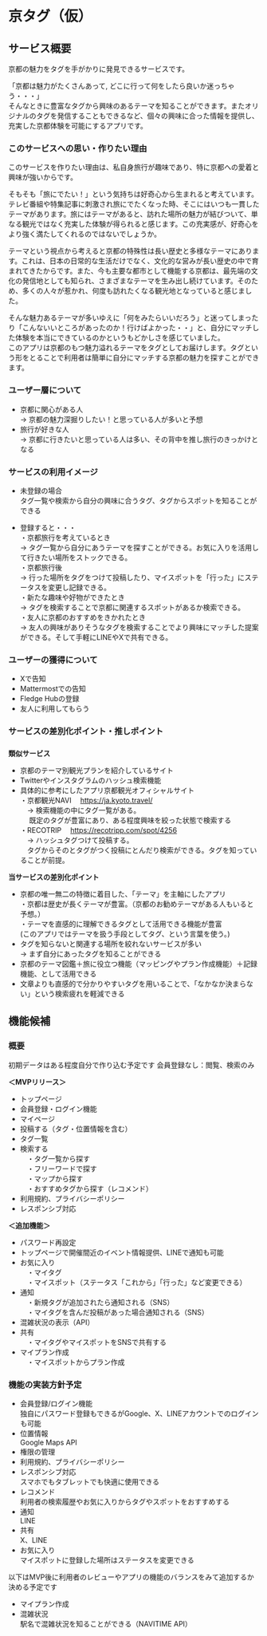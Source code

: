 # 京タグ（仮）
## サービス概要
京都の魅力をタグを手がかりに発見できるサービスです。  

「京都は魅力がたくさんあって,
どこに行って何をしたら良いか迷っちゃう・・・」  
そんなときに豊富なタグから興味のあるテーマを知ることができます。またオリジナルのタグを発信することもできるなど、個々の興味に合った情報を提供し、充実した京都体験を可能にするアプリです。

### このサービスへの思い・作りたい理由
このサービスを作りたい理由は、私自身旅行が趣味であり、特に京都への愛着と興味が強いからです。  

そもそも「旅にでたい！」という気持ちは好奇心から生まれると考えています。テレビ番組や特集記事に刺激され旅にでたくなった時、そこにはいつも一貫したテーマがあります。旅にはテーマがあると、訪れた場所の魅力が結びついて、単なる観光ではなく充実した体験が得られると感じます。この充実感が、好奇心をより強く満たしてくれるのではないでしょうか。  

テーマという視点から考えると京都の特殊性は長い歴史と多様なテーマにあります。これは、日本の日常的な生活だけでなく、文化的な営みが長い歴史の中で育まれてきたからです。また、今も主要な都市として機能する京都は、最先端の文化の発信地としても知られ、さまざまなテーマを生み出し続けています。そのため、多くの人々が惹かれ、何度も訪れたくなる観光地となっていると感じました。  

そんな魅力あるテーマが多いゆえに「何をみたらいいだろう」と迷ってしまったり「こんないいところがあったのか！行けばよかった・・」と、自分にマッチした体験を本当にできているのかというもどかしさを感じていました。  
このアプリは京都のもつ魅力溢れるテーマをタグとしてお届けします。タグという形をとることで利用者は簡単に自分にマッチする京都の魅力を探すことができます。  

### ユーザー層について
- 京都に関心がある人  
→ 京都の魅力深掘りしたい！と思っている人が多いと予想
- 旅行が好きな人  
→ 京都に行きたいと思っている人は多い、その背中を推し旅行のきっかけとなる

### サービスの利用イメージ
- 未登録の場合  
  タグ一覧や検索から自分の興味に合うタグ、タグからスポットを知ることができる  

- 登録すると・・・  
・京都旅行を考えているとき  
→ タグ一覧から自分にあうテーマを探すことができる。お気に入りを活用して行きたい場所をストックできる。  
・京都旅行後  
→ 行った場所をタグをつけて投稿したり、マイスポットを「行った」にステータスを変更し記録できる。  
・新たな趣味や好物ができたとき  
→ タグを検索することで京都に関連するスポットがあるか検索できる。  
・友人に京都のおすすめをきかれたとき  
→ 友人の興味がありそうなタグを検索することでより興味にマッチした提案ができる。そして手軽にLINEやXで共有できる。  

### ユーザーの獲得について
- Xで告知  
- Mattermostでの告知  
- Fledge Hubの登録  
- 友人に利用してもらう  

### サービスの差別化ポイント・推しポイント
### 
**類似サービス**
- 京都のテーマ別観光プランを紹介しているサイト
- Twitterやインスタグラムのハッシュ検索機能
- 具体的に参考にしたアプリ京都観光オフィシャルサイト  
・京都観光NAVI
　https://ja.kyoto.travel/  
　→ 検索機能の中にタグ一覧がある。  
　 既定のタグが豊富にあり、ある程度興味を絞った状態で検索する    
・RECOTRIP
　https://recotripp.com/spot/4256  
　→ ハッシュタグつけて投稿する。  
　タグからそのとタグがつく投稿にとんだり検索ができる。タグを知っていることが前提。  


**当サービスの差別化ポイント**
- 京都の唯一無二の特徴に着目した、「テーマ」を主軸にしたアプリ   
・京都は歴史が長くテーマが豊富。（京都のお勧めテーマがある人もいると予想。）  
・テーマを直感的に理解できるタグとして活用できる機能が豊富  
 (このアプリではテーマを扱う手段としてタグ、という言葉を使う。)
- タグを知らないと関連する場所を絞れないサービスが多い  
→ まず自分にあったタグを知ることができる  
- 京都のテーマ図鑑＋旅に役立つ機能（マッピングやプラン作成機能）＋記録機能、として活用できる  
- 文章よりも直感的で分かりやすいタグを用いることで、「なかなか決まらない」という検索疲れを軽減できる  

## 機能候補
### 概要  
初期データはある程度自分で作り込む予定です
会員登録なし：閲覧、検索のみ  

**＜MVPリリース＞**
- トップページ
- 会員登録・ログイン機能
- マイページ
- 投稿する（タグ・位置情報を含む） 
- タグ一覧  
- 検索する  
　・タグ一覧から探す  
　・フリーワードで探す  
　・マップから探す  
　・おすすめタグから探す（レコメンド）  
- 利用規約、プライバシーポリシー  
- レスポンシブ対応  

**＜追加機能＞**
- パスワード再設定
- トップページで開催間近のイベント情報提供、LINEで通知も可能
- お気に入り  
　・マイタグ  
　・マイスポット（ステータス「これから」「行った」など変更できる） 
- 通知  
　・新規タグが追加されたら通知される（SNS）  
　・マイタグを含んだ投稿があった場合通知される（SNS）
- 混雑状況の表示（API）  
- 共有  
　・マイタグやマイスポットをSNSで共有する
- マイプラン作成  
　・マイスポットからプラン作成  

### 機能の実装方針予定
- 会員登録/ログイン機能  
独自にパスワード登録もできるがGoogle、X、LINEアカウントでのログインも可能   
- 位置情報  
Google Maps API  
- 権限の管理  
- 利用規約、プライバシーポリシー  
- レスポンシブ対応  
スマホでもタブレットでも快適に使用できる
- レコメンド  
利用者の検索履歴やお気に入りからタグやスポットをおすすめする  
- 通知  
LINE   
- 共有  
X、LINE   
- お気に入り  
マイスポットに登録した場所はステータスを変更できる 
  

以下はMVP後に利用者のレビューやアプリの機能のバランスをみて追加するか決める予定です
- マイプラン作成  
- 混雑状況  
駅名で混雑状況を知ることができる（NAVITIME API）  
